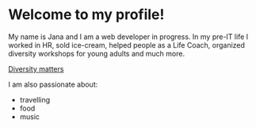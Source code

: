 # Welcome to my profile!

My name is Jana and I am a web developer in progress. 
In my pre-IT life I worked in HR, sold ice-cream, helped people as a Life Coach, organized diversity workshops for young adults and much more.

[Diversity matters](https://www.brownsbfs.co.uk/Content/Storefront/assets/images/Diversity-Matters/Diversity-Matters-Banner.png)

I am also passionate about:
- travelling
- food
- music
